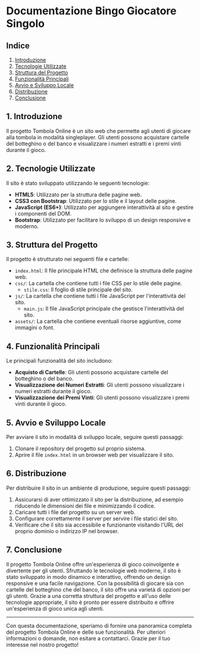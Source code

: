 # Documentazione Bingo Giocatore Singolo

## Indice

1. [Introduzione](#1-introduzione)
2. [Tecnologie Utilizzate](#2-tecnologie-utilizzate)
3. [Struttura del Progetto](#3-struttura-del-progetto)
4. [Funzionalità Principali](#4-funzionalità-principali)
5. [Avvio e Sviluppo Locale](#5-avvio-e-sviluppo-locale)
6. [Distribuzione](#6-distribuzione)
7. [Conclusione](#7-conclusione)

## 1. Introduzione

Il progetto Tombola Online è un sito web che permette agli utenti di giocare alla tombola in modalità singleplayer. Gli utenti possono acquistare cartelle del botteghino o del banco e visualizzare i numeri estratti e i premi vinti durante il gioco.

## 2. Tecnologie Utilizzate

Il sito è stato sviluppato utilizzando le seguenti tecnologie:

- **HTML5**: Utilizzato per la struttura delle pagine web.
- **CSS3 con Bootstrap**: Utilizzato per lo stile e il layout delle pagine.
- **JavaScript (ES6+)**: Utilizzato per aggiungere interattività al sito e gestire i componenti del DOM.
- **Bootstrap**: Utilizzato per facilitare lo sviluppo di un design responsive e moderno.

## 3. Struttura del Progetto

Il progetto è strutturato nei seguenti file e cartelle:

- `index.html`: Il file principale HTML che definisce la struttura delle pagine web.
- `css/`: La cartella che contiene tutti i file CSS per lo stile delle pagine.
  - `stile.css`: Il foglio di stile principale del sito.
- `js/`: La cartella che contiene tutti i file JavaScript per l'interattività del sito.
  - `main.js`: Il file JavaScript principale che gestisce l'interattività del sito.
- `assets/`: La cartella che contiene eventuali risorse aggiuntive, come immagini o font.

## 4. Funzionalità Principali

Le principali funzionalità del sito includono:

- **Acquisto di Cartelle**: Gli utenti possono acquistare cartelle del botteghino o del banco.
- **Visualizzazione dei Numeri Estratti**: Gli utenti possono visualizzare i numeri estratti durante il gioco.
- **Visualizzazione dei Premi Vinti**: Gli utenti possono visualizzare i premi vinti durante il gioco.

## 5. Avvio e Sviluppo Locale

Per avviare il sito in modalità di sviluppo locale, seguire questi passaggi:

1. Clonare il repository del progetto sul proprio sistema.
2. Aprire il file `index.html` in un browser web per visualizzare il sito.

## 6. Distribuzione

Per distribuire il sito in un ambiente di produzione, seguire questi passaggi:

1. Assicurarsi di aver ottimizzato il sito per la distribuzione, ad esempio riducendo le dimensioni dei file e minimizzando il codice.
2. Caricare tutti i file del progetto su un server web.
3. Configurare correttamente il server per servire i file statici del sito.
4. Verificare che il sito sia accessibile e funzionante visitando l'URL del proprio dominio o indirizzo IP nel browser.

## 7. Conclusione

Il progetto Tombola Online offre un'esperienza di gioco coinvolgente e divertente per gli utenti. Sfruttando le tecnologie web moderne, il sito è stato sviluppato in modo dinamico e interattivo, offrendo un design responsive e una facile navigazione. Con la possibilità di giocare sia con cartelle del botteghino che del banco, il sito offre una varietà di opzioni per gli utenti. Grazie a una corretta struttura del progetto e all'uso delle tecnologie appropriate, il sito è pronto per essere distribuito e offrire un'esperienza di gioco unica agli utenti.

---

Con questa documentazione, speriamo di fornire una panoramica completa del progetto Tombola Online e delle sue funzionalità. Per ulteriori informazioni o domande, non esitare a contattarci. Grazie per il tuo interesse nel nostro progetto!
